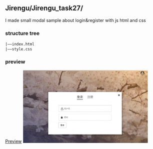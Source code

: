 ## Jirengu/Jirengu_task27/
I made small modal sample about login&register with js html and css

### structure tree
```
|——index.html
|——style.css
```

### preview
[Preview](https://kisky3.github.io/Jirengu/Jirengu_task27/index.html)
<img src="../preview_image/task_27.png" style="width:400px">
